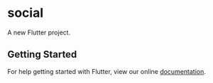 # social

A new Flutter project.

## Getting Started

For help getting started with Flutter, view our online
[documentation](http://flutter.io/).
